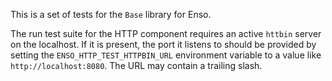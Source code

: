 This is a set of tests for the `Base` library for Enso.

The run test suite for the HTTP component requires an active `httbin` server on
the localhost. If it is present, the port it listens to should be provided by
setting the `ENSO_HTTP_TEST_HTTPBIN_URL` environment variable to a value like
`http://localhost:8080`. The URL may contain a trailing slash.
